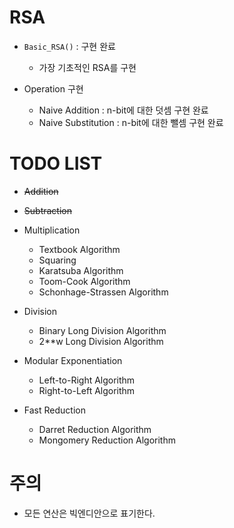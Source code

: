 # RSA

- `Basic_RSA()` : 구현 완료
  - 가장 기초적인 RSA를 구현

- Operation 구현
  - Naive Addition : n-bit에 대한 덧셈 구현 완료
  - Naive Substitution : n-bit에 대한 뺄셈 구현 완료

# TODO LIST

- ~~Addition~~

- ~~Subtraction~~

- Multiplication
  - Textbook Algorithm
  - Squaring
  - Karatsuba Algorithm
  - Toom-Cook Algorithm
  - Schonhage-Strassen Algorithm

- Division
  - Binary Long Division Algorithm
  - 2**w Long Division Algorithm

- Modular Exponentiation
  - Left-to-Right Algorithm
  - Right-to-Left Algorithm


- Fast Reduction
  - Darret Reduction Algorithm
  - Mongomery Reduction Algorithm 

# 주의

- 모든 연산은 빅엔디안으로 표기한다.